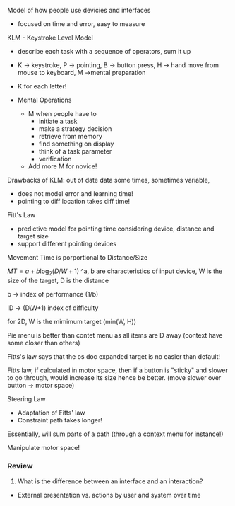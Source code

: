 Model of how people use devicies and interfaces

- focused on time and error, easy to measure

KLM - Keystroke Level Model

- describe each task with a sequence of operators, sum it up
- K -> keystroke, P -> pointing, B -> button press, H -> hand move from mouse to keyboard, M ->mental preparation
- K for each letter!

- Mental Operations
  - M when people have to
    - initiate a task
    - make a strategy decision
    - retrieve from memory
    - find something on display
    - think of a task parameter
    - verification
  - Add more M for novice!

Drawbacks of KLM: out of date data some times, sometimes variable,

- does not model error and learning time!
- pointing to diff location takes diff time!

Fitt's Law

- predictive model for pointing time considering device, distance and target size
- support different pointing devices

Movement Time is porportional to Distance/Size

$MT=a+b\log_2(D/W+1)$ ^a, b are characteristics of input device, W is the size of the target, D is the distance

b -> index of performance (1/b)

ID -> (D\W+1) index of difficulty

for 2D, W is the mimimum target (min(W, H))

Pie menu is better than contet menu as all items are D away (context have some closer than others)

Fitts's law says that the os doc expanded target is no easier than default!

Fitts law, if calculated in motor space, then if a button is "sticky" and slower to go through, would increase its size hence be better. (move slower over button -> motor space)

Steering Law

- Adaptation of Fitts' law
- Constraint path takes longer!

Essentially, will sum parts of a path (through a context menu for instance!)

Manipulate motor space!

### Review

1. What is the difference between an interface and an interaction?

- External presentation vs. actions by user and system over time
